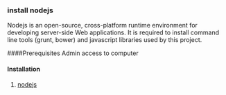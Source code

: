 ### install nodejs
Nodejs is an open-source, cross-platform runtime environment for developing server-side Web applications. 
It is required to install command line tools (grunt, bower) and javascript libraries 
used by this project.

####Prerequisites
Admin access to computer

#### Installation
1. [nodejs](https://nodejs.org/en/)